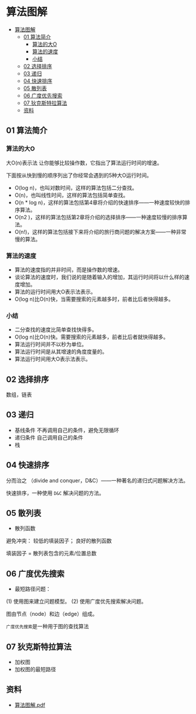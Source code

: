 # 算法图解

- [算法图解](#算法图解)
  - [01 算法简介](#01-算法简介)
    - [算法的大O](#算法的大o)
    - [算法的速度](#算法的速度)
    - [小结](#小结)
  - [02 选择排序](#02-选择排序)
  - [03 递归](#03-递归)
  - [04 快速排序](#04-快速排序)
  - [05 散列表](#05-散列表)
  - [06 广度优先搜索](#06-广度优先搜索)
  - [07 狄克斯特拉算法](#07-狄克斯特拉算法)
  - [资料](#资料)

## 01 算法简介

### 算法的大O

大O(n)表示法 让你能够比较操作数，它指出了算法运行时间的增速。

下面按从快到慢的顺序列出了你经常会遇到的5种大O运行时间。

- O(log n)，也叫对数时间，这样的算法包括二分查找。
- O(n)，也叫线性时间，这样的算法包括简单查找。
- O(n * log n)，这样的算法包括第4章将介绍的快速排序——一种速度较快的排序算法。
- O(n2 )，这样的算法包括第2章将介绍的选择排序——一种速度较慢的排序算法。
- O(n!)，这样的算法包括接下来将介绍的旅行商问题的解决方案——一种非常慢的算法。

### 算法的速度

- 算法的速度指的并非时间，而是操作数的增速。
- 谈论算法的速度时，我们说的是随着输入的增加，其运行时间将以什么样的速度增加。
- 算法的运行时间用大O表示法表示。
- O(log n)比O(n)快，当需要搜索的元素越多时，前者比后者快得越多。

### 小结

- 二分查找的速度比简单查找快得多。
- O(log n)比O(n)快。需要搜索的元素越多，前者比后者就快得越多。
- 算法运行时间并不以秒为单位。
- 算法运行时间是从其增速的角度度量的。
- 算法运行时间用大O表示法表示。

## 02 选择排序

数组，链表

## 03 递归

- 基线条件 不再调用自己的条件，避免无限循环
- 递归条件 自己调用自己的条件
- 栈

## 04 快速排序

分而治之 （divide and conquer，D&C）——一种著名的递归式问题解决方法。

快速排序，一种使用 `D&C` 解决问题的方法。

## 05 散列表

- 散列函数

避免冲突： 较低的填装因子； 良好的散列函数

填装因子 = 散列表包含的元素/位置总数

## 06 广度优先搜索

- 最短路径问题：

(1) 使用图来建立问题模型。 (2) 使用广度优先搜索解决问题。

图由节点（node）和边（edge）组成。

`广度优先搜索`是一种用于图的查找算法

## 07 狄克斯特拉算法

- 加权图
- 加权图的最短路径

## 资料

- [算法图解.pdf](https://github.com/web1992/books/blob/master/%E7%AE%97%E6%B3%95%E5%9B%BE%E8%A7%A3.pdf)
